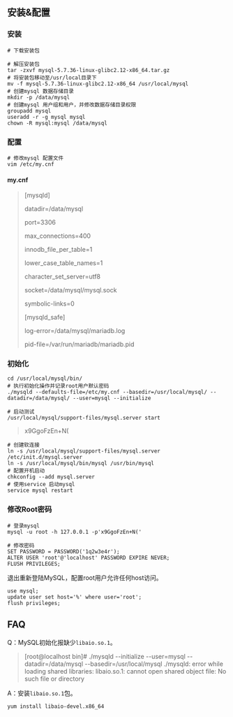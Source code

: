 ## 安装&配置

### 安装

~~~shell
# 下载安装包

# 解压安装包
tar -zxvf mysql-5.7.36-linux-glibc2.12-x86_64.tar.gz
# 将安装包移动至/usr/local目录下
mv -f mysql-5.7.36-linux-glibc2.12-x86_64 /usr/local/mysql
# 创建mysql 数据存储目录
mkdir -p /data/mysql
# 创建mysql 用户组和用户，并修改数据存储目录权限
groupadd mysql
useradd -r -g mysql mysql
chown -R mysql:mysql /data/mysql

~~~

### 配置

~~~shell
# 修改mysql 配置文件
vim /etc/my.cnf
~~~

#### my.cnf

> [mysqld]
>
> datadir=/data/mysql
>
> port=3306
>
> max_connections=400
>
> innodb_file_per_table=1
>
> lower_case_table_names=1
>
> character_set_server=utf8
>
> socket=/data/mysql/mysql.sock
>
> symbolic-links=0
>
> 
>
> [mysqld_safe]
>
> log-error=/data/mysql/mariadb.log
>
> pid-file=/var/run/mariadb/mariadb.pid

### 初始化

~~~shell
cd /usr/local/mysql/bin/
# 执行初始化操作并记录root用户默认密码
./mysqld --defaults-file=/etc/my.cnf --basedir=/usr/local/mysql/ --datadir=/data/mysql/ --user=mysql --initialize

# 启动测试
/usr/local/mysql/support-files/mysql.server start
~~~

> x9GgoFzEn+N(

~~~shell
# 创建软连接
ln -s /usr/local/mysql/support-files/mysql.server /etc/init.d/mysql.server
ln -s /usr/local/mysql/bin/mysql /usr/bin/mysql
# 配置开机启动
chkconfig --add mysql.server
# 使用service 启动mysql
service mysql restart
~~~

### 修改Root密码

~~~shell
# 登录mysql
mysql -u root -h 127.0.0.1 -p'x9GgoFzEn+N('
~~~

~~~shell
# 修改密码
SET PASSWORD = PASSWORD('1q2w3e4r');
ALTER USER 'root'@'localhost' PASSWORD EXPIRE NEVER;
FLUSH PRIVILEGES;
~~~

退出重新登陆MySQL，配置root用户允许任何host访问。

~~~shell
use mysql;
update user set host='%' where user='root';
flush privileges;
~~~

## FAQ

Q：MySQL初始化报缺少`libaio.so.1`。

>[root@localhost bin]# ./mysqld --initialize --user=mysql --datadir=/data/mysql --basedir=/usr/local/mysql
>./mysqld: error while loading shared libraries: libaio.so.1: cannot open shared object file: No such file or directory

A：安装`libaio.so.1`包。

~~~shell
yum install libaio-devel.x86_64
~~~

